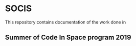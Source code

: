 # SOCIS
This repository contains documentation of the work done in 
## Summer of Code In Space program 2019
